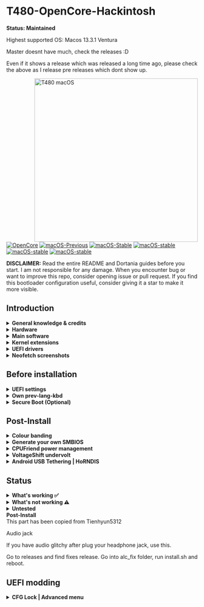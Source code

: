 # T480-OpenCore-Hackintosh

**Status: Maintained**

Highest supported OS: Macos 13.3.1 Ventura

Master doesnt have much, check the releases :D

Even if it shows a release which was released a long time ago, please check the above as I release pre releases which dont show up.

<img align="right" src="./Other/README_Resources/ThinkPad.gif" alt="T480 macOS" width="430">

[![OpenCore](https://img.shields.io/badge/OpenCore-0.7.3-blue.svg)](https://github.com/acidanthera/OpenCorePkg)
[![macOS-Previous](https://img.shields.io/badge/macOS-10.14.6-brightgreen.svg)](https://github.com/EETagent/T480-OpenCore-Hackintosh/issues/11)
[![macOS-Stable](https://img.shields.io/badge/macOS-10.15.7-brightgreen.svg)](https://www.apple.com/macos/catalina/)
[![macOS-stable](https://img.shields.io/badge/macOS-11.6-blue.svg)](https://www.apple.com/macos/big-sur)
[![macOS-stable](https://img.shields.io/badge/macOS-12.4-purple.svg)](https://www.apple.com/macos/monterey)
[![macOS-stable](https://img.shields.io/badge/macOS-13.3.1-yellow.svg)](https://www.apple.com/macos/ventura)

**DISCLAIMER:**
Read the entire README and Dortania guides before you start. I am not responsible for any damage.
When you encounter bug or want to improve this repo, consider opening issue or pull request. 
If you find this bootloader configuration useful, consider giving it a star to make it more visible.

## Introduction

<details> 

<summary><strong>General knowledge & credits</strong></summary>

- To install macOS follow the guides provided by [Dortania](https://dortania.github.io/getting-started/)

- Useful tools by [CorpNewt](https://github.com/corpnewt) and [headkaze](https://github.com/headkaze/Hackintool)

- [CREDITS](CREDITS.md) file

</details>  

<details>

<summary><strong>Hardware</strong></summary>
<br>


[![UEFI](https://img.shields.io/badge/UEFI-N24ET61W-lightgrey)](https://pcsupport.lenovo.com/us/en/products/laptops-and-netbooks/thinkpad-t-series-laptops/thinkpad-t480-type-20l5-20l6/downloads/ds502355)
| Category  | Component                            | Note                                                                                                               |
| --------- | ------------------------------------ | ------------------------------------------------------------------------------------------------------------------ |
| CPU       | Intel Core i5-8250U                  | 20L50000MC                                                                                                         |
| GPU       | Intel UHD 620                        |                                                                                                                    |
| SSD       | Samsung 970 Evo 512GB                | Replaced cursed PM 981 which stil doesn't work reliably                                                            |
| Memory    | 12GB DDR4 2400Mhz                    |                                                                                                                    |
| Battery   | Dual battery                         |                                                                                                                    |
| Camera    | 720p Camera                          |                                                                                                                    |
| Wifi & BT | Intel Wireless-AC 8265               | Use AirportItlwm for your macOS version and enjoy native Wi-Fi control, or use Heliport app.                        |
| Input     | PS2 Keyboard & Synaptics TrackPad    | [YogaSMC](https://github.com/zhen-zen/YogaSMC) for media keys like microphone switch, etc. PrtSc is mapped as F13. |

</details>  

<details>

<summary><strong>Main software</strong></summary>
<br>

| Component      | Version        |
| -------------- | -------------- |
| macOS Catalina | 10.15.7 (19H2) |
| macOS Big Sur  | 11.2.2 (20D80) |
| OpenCore       | v0.6.9         |

</details>

<details>

<summary><strong>Kernel extensions</strong></summary>
<br>

| Kext                   | Version        |
|:---------------------- | -------------- |
| AirportItlwm           | 1.3.0 (Intel cards only)         
| AppleALC               | 1.6.0          |
| BrightnessKeys         | 1.0.1          |
| CPUFriend              | 1.2.3          |
| CPUFriendDataProvider  | i5-8250U       |
| HibernationFixup       | 1.4.0          |
| HoRNDIS                | Disabled, 9.2  |
| IntelBluetoothFirmware | 1.1.2 (Intel cards only)          
| IntelBluetoothInjector | 1.1.2 (Intel cards only)         
| IntelMausi             | 1.0.6          |
| Lilu                   | 1.5.3          |
| NoTouchID              | 1.0.4          |
| NVMeFix                | 1.0.7          |
| RTCMemoryFixup         | 1.0.8          |
| VirtualSMC             | 1.2.3          |
| VoltageShift           | Disabled, 1.22 |
| VoodooPS2Controller    | 2.2.3          |
| VoodooRMI              | 1.3.3          |
| VoodooSMBus            | 3.0.0          |
| WhateverGreen          | 1.4.9          |
| YogaSMC                | 1.4.3          |

</details>
<details>

<summary><strong>UEFI drivers</strong></summary>
<br>

| Driver          | Version           |
|:---------------:| ----------------- |
| AudioDxe.efi    | OpenCorePkg 0.7.3 |
| HfsPlus.efi     | OcBinaryData      |
| OpenCanopy.efi  | OpenCorePkg 0.7.3 |
| OpenRuntime.efi | OpenCorePkg 0.7.3 |
</details>

<details>
    <summary><strong>Neofetch screenshots</strong></summary>
    <br>
    <p float="left">
        <img src="./Other/README_Resources/Neofetch-Catalina.png" alt="Neofetch Catalina" width="350">
        <img src="./Other/README_Resources/Neofetch-BigSur.png" alt="Neofetch Catalina" width="350">
    </p>
</details> 

## Before installation

<details>  

<summary><strong>UEFI settings</strong></summary>
<br>

**Security**

- `Security Chip` **Disabled**
- `Memory Protection -> Execution Prevention` **Enabled**
- `Virtualization -> Intel Virtualization Technology` **Enabled**
- `Virtualization -> Intel VT-d Feature` **Enabled**
- `Anti-Theft -> Computrace -> Current Setting` **Disabled**
- `Secure Boot -> Secure Boot` **Disabled**
- `Intel SGX -> Intel SGX Control` **Disabled**
- `Device Guard` **Disabled**

**Startup**

- `UEFI/Legacy Boot` **UEFI Only**
- `CSM Support` **No**

**Thunderbolt**

- `Thunderbolt BIOS Assist Mode` **Disabled**
- `Wake by Thunderbolt(TM) 3` **Disabled**
- `Security Level` **User Authorization**
- `Support in Pre Boot Environment -> Thunderbolt(TM) device` **Enabled**

</details>  

<details>

<summary><strong>Own prev-lang-kbd</strong></summary>
<br>

Either add as a string or as a data ( HEX data [(ProperTree)](https://github.com/corpnewt/ProperTree) )

Format is lang-COUNTRY:keyboard

- 🇺🇸 | [0] en_US - U.S --> en-US:0 --> 656e2d55 533a30

- 🇨🇿 | [30776] cs - Czech --> cs-CZ:30776 --> 63732d43 5a3a3330 373736

- 🇨🇿 | cs-CZ:0 --> 63732d43 5a3a30

etc.

[AppleKeyboardLayouts.txt](https://github.com/acidanthera/OpenCorePkg/blob/master/Utilities/AppleKeyboardLayouts/AppleKeyboardLayouts.txt)

</details>

<details>

<summary><strong>Secure Boot (Optional)</strong></summary>
<br>

1. Set Secure Boot to Setup Mode. Secure Boot should be reported as off by UEFI main tab
2. Create FAT32 formatted USB
3. Create EFI folder in the root of the newly formatted flash drive and move there content of SecureBoot/KeyTool
4. Boot flash drive via F12 boot menu
5. Choose **Edit keys**


<img src="./Other/README_Resources/SecureBoot/MainMenu.png" alt="Main menu">

6. Start by **replacing** Signature Database. Select .auth file


<img src="./Other/README_Resources/SecureBoot/ManipulateKey.png" alt="Select key to manipulate with">
<img src="./Other/README_Resources/SecureBoot/SelectAuth.png" alt="Select .auth file">


7. Do the same for Key Exchange Keys Database (KEK) and Platform Key (PK) **in this order**
8. Exit and shutdown your machine
9. Boot into the UEFI settings and check if Secure Boot is reported as `on`
10. Boot you favorite OS with Secure Boot enabled

[More detailed information here](https://habr.com/en/post/273497)

```diff
! Still quite experimental
```

</details>

## Post-Install

<details>  

<summary><strong>Colour banding</strong></summary>
<br>

If you encounter some serious colour banding issues ( Keep in mind that T480 1080p stock panel colour accuracy is not really good, cca 50-60% sRGB), your only solution is to replace GPU properties as bellow or replace the stock panel with one from T490 (400 nits, Low power).

```
<key>AAPL,ig-platform-id</key>
<data>AAAWGQ==</data>
<key>device-id</key>
<data>FhkAAA==</data>
</dict>
```

Do not use these any additional boot arguments! Get custom WhateverGreen version instead from Other folder

You can check your screen in gradient test [here](https://www.eizo.be/monitor-test/) or just by simple look at Launchpad background.

</details>  

<details>  

<summary><strong>Generate your own SMBIOS</strong></summary>
<br>

[GenSMBIOS](https://github.com/corpnewt/GenSMBIOS)

- MacBookPro14,1

- MacBookPro15,2

</details>  

<details>  

<summary><strong>CPUFriend power management</strong></summary>
<br>

Generate CPUFriendDataProvider for your machine [here](https://github.com/fewtarius/CPUFriendFriend) or use at your own risk files provided in the Other folder.

</details>  

<details>  

<summary><strong>VoltageShift undervolt</strong></summary>
<br>

It is possible to use VoltageShift directly from the EFI folder instead of disabling SIP. You need to use specific version provided in the Other folder.

```diff
! If you want to use this feature, enable it in config.plist
```
</details>  

<details>  

<summary><strong>Android USB Tethering | HoRNDIS</strong></summary>
<br>

> **Important:** Mac computers can't tether with Android. 

I don't think so Google.

1. Using a USB cable, connect your phone to the other device. A "Connected as a…" notification shows at the top of the screen.
2. Open your phone's Settings app.
3. Tap Network & internet ![And then](https://lh3.googleusercontent.com/WD3LKKej34vq3cZXwilgeahIPOiokN2uarmkDxtMqKMFg4SSys8BkOBJbn4_4R930gE=h18 "And then") Hotspot & tethering.
4. Turn on USB tethering.

You should see new Ethernet connection in the network settings. Works with USB Type C and USB A.

```diff
! If you want to use this feature, enable it in config.plist
```
Problems with recreating new `en` device every time are now solved on latest macOS versions with patched version of this kext. If it does not work for you, revert to official version.

</details>  

## Status

<details>  

<summary><strong>What's working ✅</strong></summary>

- [x] Battery percentage

- [x] Bluetooth - Intel Wireless-AC 8265 (0x0A2B)

- [X] Broadcom Bluetooth - All works! 

- [x] Boot chime

- [x] Boot menu `OpenCanopy` 

- [x] CPU power management / performance `Now on par with Windows without XTU undervolt.`

- [x] FireVault 2 `No config.plist changes needed` 

- [x] GPU UHD 620 hardware acceleration / performance 

- [x] HDMI `Closed lid. With audio.`

- [x] iMessage, FaceTime, App Store, iTunes Store. **Generate your own SMBIOS**

- [x] Intel I219V Ethernet port

- [x] Keyboard `Volume and brightness hotkeys. Another media keys with YogaSMC.`

- [x] Microphone `With keyboard switch using YogaSMC.`

- [x] Realtek® ALC3287 ("ALC257") Audio

- [x] SD card reader `Fortunately, USB connected.`

- [x] Sidecar wired `Works with 15,2 SMBIOS. Wireless with Broadcom Card`

- [x] Sleep/Wake 

- [x] TouchPad `1-5 fingers swipe works. Emulate force touch using longer and more voluminous touch.`

- [x] TrackPoint  `Works perfectly. Just like on Windows or Linux.`

- [x] USB Ports `USB Map is different for devices with Windows Hello camera.`

- [x] Web camera

- [x] Wifi - Intel Wireless-AC 8265 `works using heliport and itlwm with big sur`

- [X] Broadcom Wifi - Native broadcom cards work perfectly with all features available wirelessly too

- [x] DRM `Widevine, validated on Firefox 82. WhateverGreen's DRM is broken on Big Sur`

</details>  

<details>  

<summary><strong>What's not working ⚠️</strong></summary>
    
- [ ] Audio Jack  `Everything works except, audio jack line in. The update to oc 0.7.3 atleast allowed audio jack and bluetooth mic's to work 🙄`
    
- [ ] WIFI  `Most of it works but MIGHT still be buggy. If any bugs please create a new issue`(Broadcom native is stable)

- [ ] Fingerprint reader  `There is finally after many years working driver for Linux (python-validity), don't expect macOS driver any time soon.` (Able to see it as a synaptics usb device and can be used on an ubuntu vm on macos)

- [ ] PM 981 `Still unstable. Could work for some, not for others.` (Just dont use it :D )

- [ ] Sidecar wireless `If you want to use this feature, buy a compatible Broadcom card!`(Latest release only has drivers       for Broadcom cards)


</details>  

<details>  

<summary><strong>Untested</strong></summary>

- [ ] Thunderbolt  `No device to test.`

</details>

<summary><strong>Post-Install</strong></summary>
This part has been copied from Tienhyun5312

Audio jack

If you have audio glitchy after plug your headphone jack, use this.

Go to releases and find fixes release.
Go into alc_fix folder, run install.sh and reboot.

</details>

## UEFI modding

<details>  

<summary><strong>CFG Lock | Advanced menu</strong></summary>
<br>

<img align="left" src="./Other/README_Resources/SPI_Programmer_CH341a.jpg" alt="SPI_Programmer_CH341a.jpg" width="220">

It's possible to unlock Advanced menu thus disable CFG Lock natively in UEFI + Other Advanced menu benefits. SPI Programmer CH341a is required

<br>
https://www.reddit.com/r/thinkpad/comments/ffqqx5/currently_testing_skyra1n/

[T480 consuming 60w (~85w total) - unlimited TDP : thinkpad](https://www.reddit.com/r/thinkpad/comments/g8fk51/t480_consuming_60w_85w_total_unlimited_tdp/)

[ThinkPad discord](discord.gg/Ybdz7AS)

</details>  
